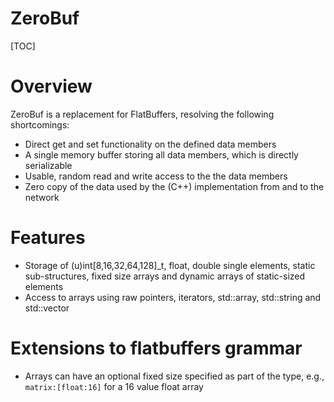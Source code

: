 ZeroBuf
=======

[TOC]

# Overview

ZeroBuf is a replacement for FlatBuffers, resolving the following
shortcomings:

* Direct get and set functionality on the defined data members
* A single memory buffer storing all data members, which is directly
  serializable
* Usable, random read and write access to the the data members
* Zero copy of the data used by the (C++) implementation from and to the network

# Features

* Storage of (u)int[8,16,32,64,128]_t, float, double single elements,
  static sub-structures, fixed size arrays and dynamic arrays of
  static-sized elements
* Access to arrays using raw pointers, iterators, std::array,
  std::string and std::vector

# Extensions to flatbuffers grammar

* Arrays can have an optional fixed size specified as part of the type,
  e.g., ```matrix:[float:16]``` for a 16 value float array
